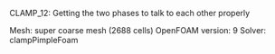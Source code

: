 CLAMP_12: Getting the two phases to talk to each other properly

Mesh: super coarse mesh (2688 cells)
OpenFOAM version: 9
Solver: clampPimpleFoam
